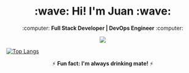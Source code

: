 <h1 align="center"><b>:wave: Hi! I'm Juan :wave:</b></h1>
<p align="center">:computer: <b>Full Stack Developer | DevOps Engineer</b> :computer:</p>

<p align="center"><img src="https://github-readme-stats.vercel.app/api?username=jpromanonet&&show_icons=true&title_color=00fa9a&icon_color=00c87b&text_color=00fa9a&bg_color=191919"></p>

[![Top Langs](https://github-readme-stats.vercel.app/api/top-langs/?username=jpromanonet&layour=compact)](https://github.com/jpromanonet/github-readme-stats)

<p align="center">⚡ <b>Fun fact: I'm always drinking mate!</b> ⚡</p>
